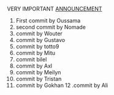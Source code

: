 VERY IMPORTANT [ANNOUNCEMENT](https://www.youtube.com/watch?v=dQw4w9WgXcQ)

1. First commit by Oussama
2. second commit by Nomade
3. commit by Wouter
4. commit by Gustavo
5. commit by totto9
6. commit by Mitu
7. commit bilel
8. commit by Axl
9. commit by Meilyn
10. commit by Tristan 
11. commit by Gokhan
12  .commit by Ali
